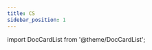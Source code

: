 ```yaml
---
title: CS
sidebar_position: 1
---
```


import DocCardList from '@theme/DocCardList';

<DocCardList />
